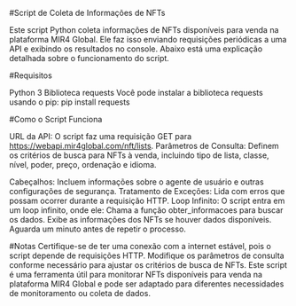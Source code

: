 #Script de Coleta de Informações de NFTs

Este script Python coleta informações de NFTs disponíveis para venda na plataforma MIR4 Global. Ele faz isso enviando requisições periódicas a uma API e exibindo os resultados no console. Abaixo está uma explicação detalhada sobre o funcionamento do script.

#Requisitos

Python 3
Biblioteca requests
Você pode instalar a biblioteca requests usando o pip: pip install requests

#Como o Script Funciona

URL da API: O script faz uma requisição GET para https://webapi.mir4global.com/nft/lists.
Parâmetros de Consulta: Definem os critérios de busca para NFTs à venda, incluindo tipo de lista, classe, nível, poder, preço, ordenação e idioma.

Cabeçalhos: Incluem informações sobre o agente de usuário e outras configurações de segurança.
Tratamento de Exceções: Lida com erros que possam ocorrer durante a requisição HTTP.
Loop Infinito: O script entra em um loop infinito, onde ele:
Chama a função obter_informacoes para buscar os dados.
Exibe as informações dos NFTs se houver dados disponíveis.
Aguarda um minuto antes de repetir o processo.

#Notas
Certifique-se de ter uma conexão com a internet estável, pois o script depende de requisições HTTP.
Modifique os parâmetros de consulta conforme necessário para ajustar os critérios de busca de NFTs.
Este script é uma ferramenta útil para monitorar NFTs disponíveis para venda na plataforma MIR4 Global e pode ser adaptado para diferentes necessidades de monitoramento ou coleta de dados.
